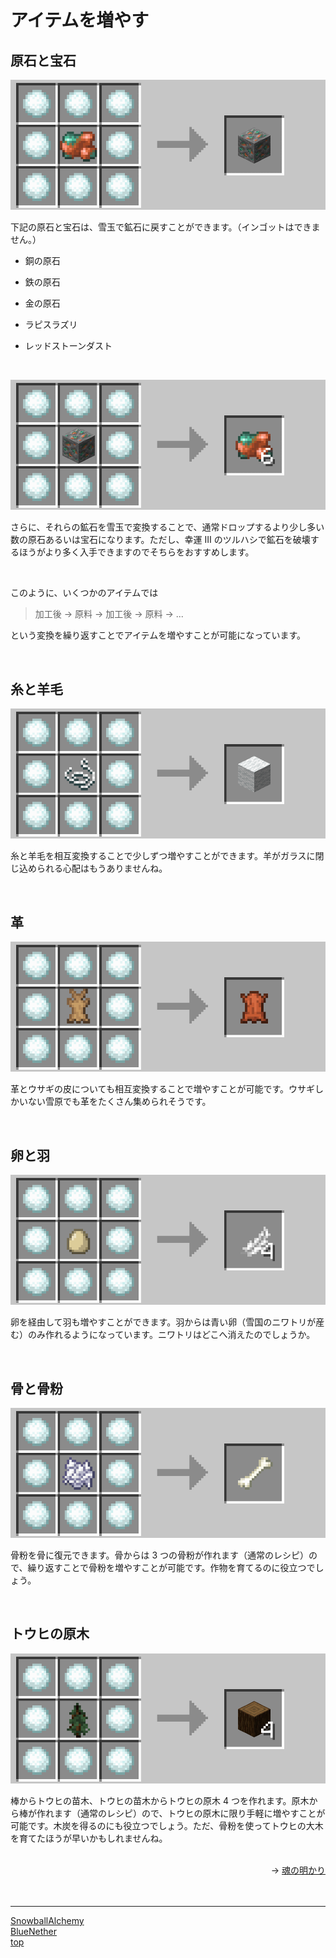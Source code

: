 # アイテムを増やす

## 原石と宝石

![SnowballAlchemy](./../images/raw_metal_gem.gif)

下記の原石と宝石は、雪玉で鉱石に戻すことができます。（インゴットはできません。）

-   銅の原石

-   鉄の原石

-   金の原石

-   ラピスラズリ

-   レッドストーンダスト

<br>

![SnowballAlchemy](./../images/ore.gif)

さらに、それらの鉱石を雪玉で変換することで、通常ドロップするより少し多い数の原石あるいは宝石になります。ただし、幸運 Ⅲ のツルハシで鉱石を破壊するほうがより多く入手できますのでそちらをおすすめします。

<br>

このように、いくつかのアイテムでは

> 加工後 → 原料 → 加工後 → 原料 → ...

という変換を繰り返すことでアイテムを増やすことが可能になっています。

<br>

## 糸と羊毛

![SnowballAlchemy](./../images/wool_string.gif)

糸と羊毛を相互変換することで少しずつ増やすことができます。羊がガラスに閉じ込められる心配はもうありませんね。

<br>

## 革

![SnowballAlchemy](./../images/leather.gif)

革とウサギの皮についても相互変換することで増やすことが可能です。ウサギしかいない雪原でも革をたくさん集められそうです。

<br>

## 卵と羽

![SnowballAlchemy](./../images/egg_feather.gif)

卵を経由して羽も増やすことができます。羽からは青い卵（雪国のニワトリが産む）のみ作れるようになっています。ニワトリはどこへ消えたのでしょうか。

<br>

## 骨と骨粉

![SnowballAlchemy](./../images/bone.png)

骨粉を骨に復元できます。骨からは 3 つの骨粉が作れます（通常のレシピ）ので、繰り返すことで骨粉を増やすことが可能です。作物を育てるのに役立つでしょう。

<br>

## トウヒの原木

![SnowballAlchemy](./../images/spruce_log.gif)

棒からトウヒの苗木、トウヒの苗木からトウヒの原木 4 つを作れます。原木から棒が作れます（通常のレシピ）ので、トウヒの原木に限り手軽に増やすことが可能です。木炭を得るのにも役立つでしょう。ただ、骨粉を使ってトウヒの大木を育てたほうが早いかもしれませんね。

<br>

<div align="right">
→ <a href="./soulfire">魂の明かり</a>
</div><br>

<br>

---

[SnowballAlchemy](./index.md) <br>
[BlueNether](./../blue_nether/index.md)<br>
[top](./../index.md)
